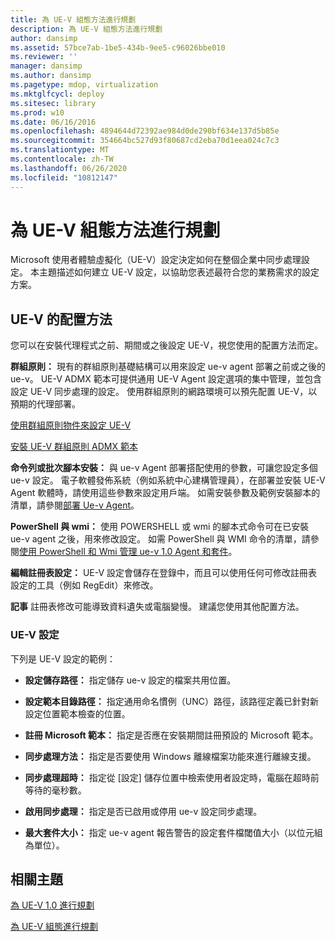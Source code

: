 ```yaml
---
title: 為 UE-V 組態方法進行規劃
description: 為 UE-V 組態方法進行規劃
author: dansimp
ms.assetid: 57bce7ab-1be5-434b-9ee5-c96026bbe010
ms.reviewer: ''
manager: dansimp
ms.author: dansimp
ms.pagetype: mdop, virtualization
ms.mktglfcycl: deploy
ms.sitesec: library
ms.prod: w10
ms.date: 06/16/2016
ms.openlocfilehash: 4894644d72392ae984d0de290bf634e137d5b85e
ms.sourcegitcommit: 354664bc527d93f80687cd2eba70d1eea024c7c3
ms.translationtype: MT
ms.contentlocale: zh-TW
ms.lasthandoff: 06/26/2020
ms.locfileid: "10812147"
---
```

# 為 UE-V 組態方法進行規劃


Microsoft 使用者體驗虛擬化（UE-V）設定決定如何在整個企業中同步處理設定。 本主題描述如何建立 UE-V 設定，以協助您表述最符合您的業務需求的設定方案。

## UE-V 的配置方法


您可以在安裝代理程式之前、期間或之後設定 UE-V，視您使用的配置方法而定。

**群組原則：** 現有的群組原則基礎結構可以用來設定 ue-v agent 部署之前或之後的 ue-v。 UE-V ADMX 範本可提供通用 UE-V Agent 設定選項的集中管理，並包含設定 UE-V 同步處理的設定。 使用群組原則的網路環境可以預先配置 UE-V，以預期的代理部署。

[使用群組原則物件來設定 UE-V](configuring-ue-v-with-group-policy-objects.md)

[安裝 UE-V 群組原則 ADMX 範本](installing-the-ue-v-group-policy-admx-templates.md)

**命令列或批次腳本安裝：** 與 ue-v Agent 部署搭配使用的參數，可讓您設定多個 ue-v 設定。 電子軟體發佈系統（例如系統中心建構管理員），在部署並安裝 UE-V Agent 軟體時，請使用這些參數來設定用戶端。 如需安裝參數及範例安裝腳本的清單，請參閱[部署 Ue-v Agent](deploying-the-ue-v-agent.md)。

**PowerShell 與 wmi：** 使用 POWERSHELL 或 wmi 的腳本式命令可在已安裝 ue-v agent 之後，用來修改設定。 如需 PowerShell 與 WMI 命令的清單，請參閱[使用 PowerShell 和 Wmi 管理 ue-v 1.0 Agent 和套件](managing-the-ue-v-10-agent-and-packages-with-powershell-and-wmi.md)。

**編輯註冊表設定：** UE-V 設定會儲存在登錄中，而且可以使用任何可修改註冊表設定的工具（例如 RegEdit）來修改。

**記事** 註冊表修改可能導致資料遺失或電腦變慢。 建議您使用其他配置方法。

 

### UE-V 設定

下列是 UE-V 設定的範例：

-   **設定儲存路徑：** 指定儲存 ue-v 設定的檔案共用位置。

-   **設定範本目錄路徑：** 指定通用命名慣例（UNC）路徑，該路徑定義已針對新設定位置範本檢查的位置。

-   **註冊 Microsoft 範本：** 指定是否應在安裝期間註冊預設的 Microsoft 範本。

-   **同步處理方法：** 指定是否要使用 Windows 離線檔案功能來進行離線支援。

-   **同步處理超時：** 指定從 [設定] 儲存位置中檢索使用者設定時，電腦在超時前等待的毫秒數。

-   **啟用同步處理：** 指定是否已啟用或停用 ue-v 設定同步處理。

-   **最大套件大小：** 指定 ue-v agent 報告警告的設定套件檔閾值大小（以位元組為單位）。

## 相關主題


[為 UE-V 1.0 進行規劃](planning-for-ue-v-10.md)

[為 UE-V 組態進行規劃](planning-for-ue-v-configuration.md)

 

 





